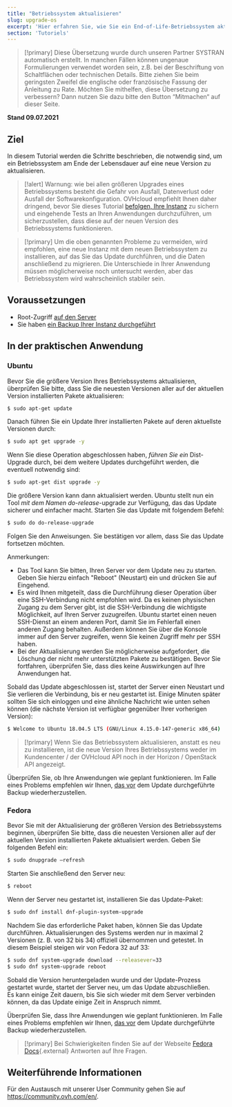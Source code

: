 ```yaml
---
title: "Betriebssystem aktualisieren"
slug: upgrade-os
excerpt: 'Hier erfahren Sie, wie Sie ein End-of-Life-Betriebssystem aktualisieren.'
section: 'Tutoriels'
---
```


> [!primary]
> Diese Übersetzung wurde durch unseren Partner SYSTRAN automatisch erstellt. In manchen Fällen können ungenaue Formulierungen verwendet worden sein, z.B. bei der Beschriftung von Schaltflächen oder technischen Details. Bitte ziehen Sie beim geringsten Zweifel die englische oder französische Fassung der Anleitung zu Rate. Möchten Sie mithelfen, diese Übersetzung zu verbessern? Dann nutzen Sie dazu bitte den Button “Mitmachen“ auf dieser Seite.
>

**Stand 09.07.2021**

## Ziel

In diesem Tutorial werden die Schritte beschrieben, die notwendig sind, um ein Betriebssystem am Ende der Lebensdauer auf eine neue Version zu aktualisieren.

> [!alert]
> Warnung: wie bei allen größeren Upgrades eines Betriebssystems besteht die Gefahr von Ausfall, Datenverlust oder Ausfall der Softwarekonfiguration.
> OVHcloud empfiehlt Ihnen daher dringend, bevor Sie dieses Tutorial [befolgen, Ihre Instanz](../ein_backup_einer_instanz_erstellen/) zu sichern und eingehende Tests an Ihren Anwendungen durchzuführen, um sicherzustellen, dass diese auf der neuen Version des Betriebssystems funktionieren.
>

> [!primary]
> Um die oben genannten Probleme zu vermeiden, wird empfohlen, eine neue Instanz mit dem neuen Betriebssystem zu installieren, auf das Sie das Update durchführen, und die Daten anschließend zu migrieren.
> Die Unterschiede in Ihrer Anwendung müssen möglicherweise noch untersucht werden, aber das Betriebssystem wird wahrscheinlich stabiler sein.
>

## Voraussetzungen

- Root-Zugriff [auf den Server](../root-rechte_erlangen_und_passwort_festlegen/)
- Sie haben [ein Backup Ihrer Instanz durchgeführt](../ein_backup_einer_instanz_erstellen/)

## In der praktischen Anwendung

### Ubuntu

Bevor Sie die größere Version Ihres Betriebssystems aktualisieren, überprüfen Sie bitte, dass Sie die neuesten Versionen aller auf der aktuellen Version installierten Pakete aktualisieren:

```sh
$ sudo apt-get update
```

Danach führen Sie ein Update Ihrer installierten Pakete auf deren aktuellste Versionen durch:

```sh
$ sudo apt get upgrade -y
```

Wenn Sie diese Operation abgeschlossen haben, *führen Sie ein* Dist-Upgrade durch, bei dem weitere Updates durchgeführt werden, die eventuell notwendig sind:

```sh
$ sudo apt-get dist upgrade -y
```

Die größere Version kann dann aktualisiert werden. Ubuntu stellt nun ein Tool *mit dem Namen do-release*-upgrade zur Verfügung, das das Update sicherer und einfacher macht. Starten Sie das Update mit folgendem Befehl:

```sh
$ sudo do do-release-upgrade
```

Folgen Sie den Anweisungen. Sie bestätigen vor allem, dass Sie das Update fortsetzen möchten.

Anmerkungen:

- Das Tool kann Sie bitten, Ihren Server vor dem Update neu zu starten. Geben Sie hierzu einfach "Reboot" (Neustart) ein und drücken Sie auf Eingehend.
- Es wird Ihnen mitgeteilt, dass die Durchführung dieser Operation über eine SSH-Verbindung nicht empfohlen wird. Da es keinen physischen Zugang zu dem Server gibt, ist die SSH-Verbindung die wichtigste Möglichkeit, auf Ihren Server zuzugreifen.
Ubuntu startet einen neuen SSH-Dienst an einem anderen Port, damit Sie im Fehlerfall einen anderen Zugang behalten. Außerdem können Sie über die Konsole immer auf den Server zugreifen, wenn Sie keinen Zugriff mehr per SSH haben.
- Bei der Aktualisierung werden Sie möglicherweise aufgefordert, die Löschung der nicht mehr unterstützten Pakete zu bestätigen. Bevor Sie fortfahren, überprüfen Sie, dass dies keine Auswirkungen auf Ihre Anwendungen hat.

Sobald das Update abgeschlossen ist, startet der Server einen Neustart und Sie verlieren die Verbindung, bis er neu gestartet ist.
Einige Minuten später sollten Sie sich einloggen und eine ähnliche Nachricht wie unten sehen können (die nächste Version ist verfügbar gegenüber Ihrer vorherigen Version):

```sh
$ Welcome to Ubuntu 18.04.5 LTS (GNU/Linux 4.15.0-147-generic x86_64)
```

> [!primary]
> Wenn Sie das Betriebssystem aktualisieren, anstatt es neu zu installieren, ist die neue Version Ihres Betriebssystems weder im Kundencenter / der OVHcloud API noch in der Horizon / OpenStack API angezeigt.
>

Überprüfen Sie, ob Ihre Anwendungen wie geplant funktionieren. Im Falle eines Problems empfehlen wir Ihnen, [das vor](../einen-virtuellen-server-aus-einem-backup-erstellen-wiederherstellen/) dem Update durchgeführte Backup wiederherzustellen.

### Fedora

Bevor Sie mit der Aktualisierung der größeren Version des Betriebssystems beginnen, überprüfen Sie bitte, dass die neuesten Versionen aller auf der aktuellen Version installierten Pakete aktualisiert werden. Geben Sie folgenden Befehl ein:

```sh
$ sudo dnupgrade —refresh
```

Starten Sie anschließend den Server neu:

```sh
$ reboot
```

Wenn der Server neu gestartet ist, installieren Sie das Update-Paket:

```sh
$ sudo dnf install dnf-plugin-system-upgrade
```

Nachdem Sie das erforderliche Paket haben, können Sie das Update durchführen. Aktualisierungen des Systems werden nur in maximal 2 Versionen (z. B. von 32 bis 34) offiziell übernommen und getestet.
In diesem Beispiel steigen wir von Fedora 32 auf 33:

```sh
$ sudo dnf system-upgrade download --releasever=33
$ sudo dnf system-upgrade reboot
```

Sobald die Version heruntergeladen wurde und der Update-Prozess gestartet wurde, startet der Server neu, um das Update abzuschließen.
<br>Es kann einige Zeit dauern, bis Sie sich wieder mit dem Server verbinden können, da das Update einige Zeit in Anspruch nimmt.

Überprüfen Sie, dass Ihre Anwendungen wie geplant funktionieren. Im Falle eines Problems empfehlen wir Ihnen, [das vor](../einen-virtuellen-server-aus-einem-backup-erstellen-wiederherstellen/) dem Update durchgeführte Backup wiederherzustellen.

> [!primary]
> Bei Schwierigkeiten finden Sie auf der Webseite [Fedora Docs](https://docs.fedoraproject.org/en-US/quick-docs/dnf-system-upgrade/){.external} Antworten auf Ihre Fragen.
>

## Weiterführende Informationen
 
Für den Austausch mit unserer User Community gehen Sie auf <https://community.ovh.com/en/>.
